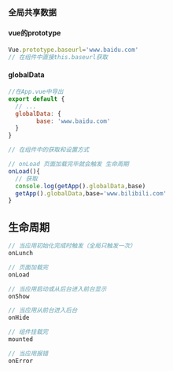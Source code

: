 

### 全局共享数据

#### vue的prototype

```js
Vue.prototype.baseurl='www.baidu.com'
// 在组件中直接this.baseurl获取
```

#### globalData

```js
//在App.vue中导出
export default {
  // ...
  globalData: {
		base: 'www.baidu.com'
  }
}

// 在组件中的获取和设置方式

// onLoad 页面加载完毕就会触发 生命周期
onLoad(){
  // 获取
  console.log(getApp().globalData,base)
  getApp().globalData,base='www.bilibili.com'
}
```

## 生命周期

```js
// 当应用初始化完成时触发（全局只触发一次）
onLunch

// 页面加载完
onLoad

// 当应用启动或从后台进入前台显示
onShow

// 当应用从前台进入后台
onHide

// 组件挂载完
mounted

// 当应用报错
onError
```

